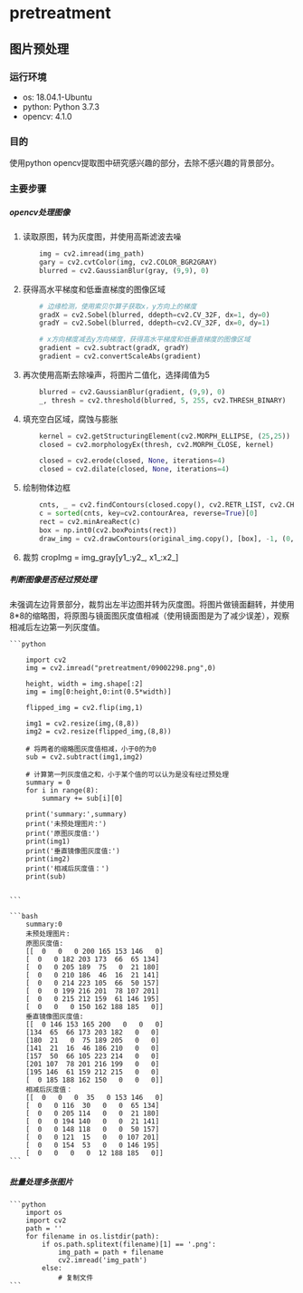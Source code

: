 # pretreatment

## 图片预处理

### 运行环境

- os: 18.04.1-Ubuntu
- python: Python 3.7.3
- opencv: 4.1.0

### 目的

使用python opencv提取图中研究感兴趣的部分，去除不感兴趣的背景部分。

### 主要步骤

##### opencv处理图像

1. 读取原图，转为灰度图，并使用高斯滤波去噪

    ```python
        img = cv2.imread(img_path)
        gary = cv2.cvtColor(img, cv2.COLOR_BGR2GRAY)
        blurred = cv2.GaussianBlur(gray, (9,9), 0)
    ```
2. 获得高水平梯度和低垂直梯度的图像区域
    
    ```python
        # 边缘检测，使用索贝尔算子获取x，y方向上的梯度
        gradX = cv2.Sobel(blurred, ddepth=cv2.CV_32F, dx=1, dy=0)
        gradY = cv2.Sobel(blurred, ddepth=cv2.CV_32F, dx=0, dy=1)

        # x方向梯度减去y方向梯度，获得高水平梯度和低垂直梯度的图像区域
        gradient = cv2.subtract(gradX, gradY)
        gradient = cv2.convertScaleAbs(gradient)
    ```
3. 再次使用高斯去除噪声，将图片二值化，选择阈值为5

    ```python
        blurred = cv2.GaussianBlur(gradient, (9,9), 0)
        _, thresh = cv2.threshold(blurred, 5, 255, cv2.THRESH_BINARY)
    ```
4. 填充空白区域，腐蚀与膨胀

    ```python
        kernel = cv2.getStructuringElement(cv2.MORPH_ELLIPSE, (25,25))
        closed = cv2.morphologyEx(thresh, cv2.MORPH_CLOSE, kernel)

        closed = cv2.erode(closed, None, iterations=4)
        closed = cv2.dilate(closed, None, iterations=4)
    ```
5. 绘制物体边框

    ```python
        cnts, _ = cv2.findContours(closed.copy(), cv2.RETR_LIST, cv2.CHAIN_APPROX_SIMPLE)
        c = sorted(cnts, key=cv2.contourArea, reverse=True)[0]
        rect = cv2.minAreaRect(c)
        box = np.int0(cv2.boxPoints(rect))
        draw_img = cv2.drawContours(original_img.copy(), [box], -1, (0,0,255))
    ```
6. 裁剪
    cropImg = img_gray[y1_:y2_, x1_:x2_]

##### 判断图像是否经过预处理
    
未强调左边背景部分，裁剪出左半边图并转为灰度图。将图片做镜面翻转，并使用8*8的缩略图，将原图与镜面图灰度值相减（使用镜面图是为了减少误差），观察相减后左边第一列灰度值。
    
    ```python
        
        import cv2
        img = cv2.imread("pretreatment/09002298.png",0)

        height, width = img.shape[:2]
        img = img[0:height,0:int(0.5*width)]
        
        flipped_img = cv2.flip(img,1)
        
        img1 = cv2.resize(img,(8,8))
        img2 = cv2.resize(flipped_img,(8,8))
        
        # 将两者的缩略图灰度值相减，小于0的为0
        sub = cv2.subtract(img1,img2)
        
        # 计算第一列灰度值之和，小于某个值的可以认为是没有经过预处理
        summary = 0
        for i in range(8):
            summary += sub[i][0]
        
        print('summary:',summary)
        print('未预处理图片:')
        print('原图灰度值:')
        print(img1)
        print('垂直镜像图灰度值:')
        print(img2)
        print('相减后灰度值：')
        print(sub)


    ```

    ```bash
        summary:0
        未预处理图片:
        原图灰度值:
        [[  0   0   0 200 165 153 146   0]
        [  0   0 182 203 173  66  65 134]
        [  0   0 205 189  75   0  21 180]
        [  0   0 210 186  46  16  21 141]
        [  0   0 214 223 105  66  50 157]
        [  0   0 199 216 201  78 107 201]
        [  0   0 215 212 159  61 146 195]
        [  0   0   0 150 162 188 185   0]]
        垂直镜像图灰度值:
        [[  0 146 153 165 200   0   0   0]
        [134  65  66 173 203 182   0   0]
        [180  21   0  75 189 205   0   0]
        [141  21  16  46 186 210   0   0]
        [157  50  66 105 223 214   0   0]
        [201 107  78 201 216 199   0   0]
        [195 146  61 159 212 215   0   0]
        [  0 185 188 162 150   0   0   0]]
        相减后灰度值：
        [[  0   0   0  35   0 153 146   0]
        [  0   0 116  30   0   0  65 134]
        [  0   0 205 114   0   0  21 180]
        [  0   0 194 140   0   0  21 141]
        [  0   0 148 118   0   0  50 157]
        [  0   0 121  15   0   0 107 201]
        [  0   0 154  53   0   0 146 195]
        [  0   0   0   0  12 188 185   0]]
    ```

##### 批量处理多张图片

    ```python
        import os
        import cv2
        path = ''
        for filename in os.listdir(path):    
            if os.path.splitext(filename)[1] == '.png':
                img_path = path + filename
                cv2.imread('img_path')
            else:
                # 复制文件
    ```


